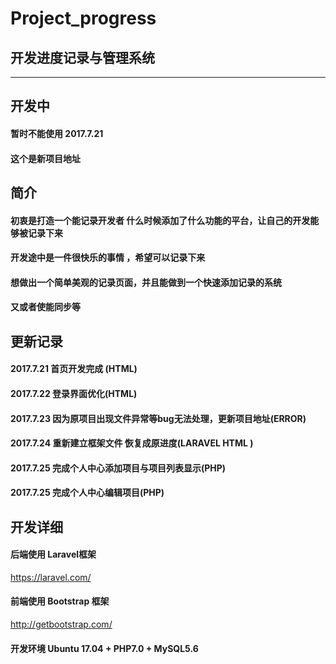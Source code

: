 # Project_progress



## 开发进度记录与管理系统 ##

****

## 开发中

#### 暂时不能使用 2017.7.21
#### 这个是新项目地址

## 简介

#### 初衷是打造一个能记录开发者 什么时候添加了什么功能的平台，让自己的开发能够被记录下来

#### 开发途中是一件很快乐的事情 ，希望可以记录下来

#### 想做出一个简单美观的记录页面，并且能做到一个快速添加记录的系统 

#### 又或者使能同步等

## 更新记录

####  2017.7.21 首页开发完成 (HTML)

#### 2017.7.22 登录界面优化(HTML)

#### 2017.7.23 因为原项目出现文件异常等bug无法处理，更新项目地址(ERROR)

#### 2017.7.24 重新建立框架文件 恢复成原进度(LARAVEL  HTML )

#### 2017.7.25 完成个人中心添加项目与项目列表显示(PHP)

#### 2017.7.25 完成个人中心编辑项目(PHP)

## 开发详细

#### 后端使用 Laravel框架 

https://laravel.com/

#### 前端使用 Bootstrap 框架

http://getbootstrap.com/

#### 开发环境  Ubuntu 17.04 + PHP7.0 + MySQL5.6

